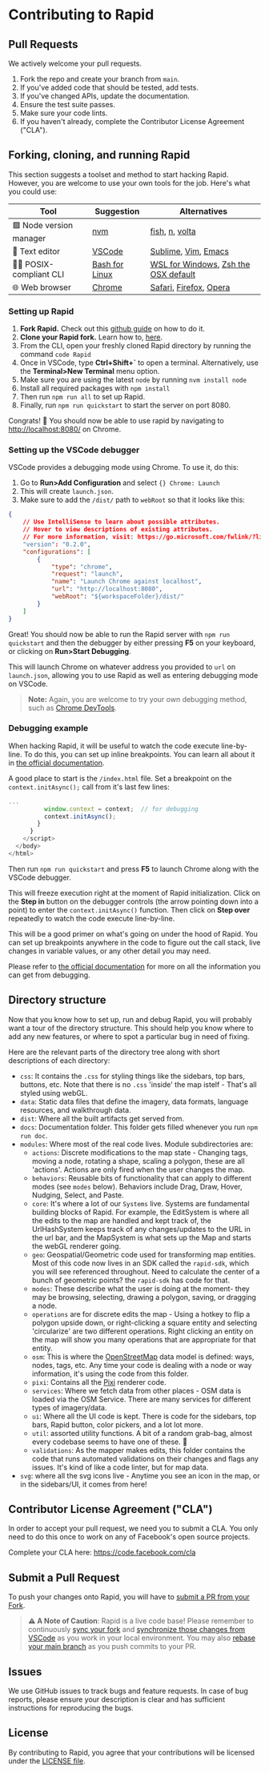 # Contributing to Rapid

## Pull Requests
We actively welcome your pull requests.

1. Fork the repo and create your branch from `main`.
2. If you've added code that should be tested, add tests.
3. If you've changed APIs, update the documentation.
4. Ensure the test suite passes.
5. Make sure your code lints.
6. If you haven't already, complete the Contributor License Agreement ("CLA").

## Forking, cloning, and running Rapid
This section suggests a toolset and method to start hacking Rapid. However, you are welcome to use your own tools for the job. Here's what you could use:

| Tool | Suggestion | Alternatives |
|---|---|---|
| 🟩 Node version manager | [nvm](https://github.com/nvm-sh/nvm) | [fish](https://github.com/jorgebucaran/nvm.fish), [n](https://github.com/tj/n), [volta](https://github.com/volta-cli/volta) |
| 📝 Text editor | [VSCode](https://code.visualstudio.com/) | [Sublime](https://www.sublimetext.com/), [Vim](https://www.vim.org/), [Emacs](https://www.gnu.org/software/emacs/) |
| 🧑‍💻 POSIX-compliant CLI | [Bash for Linux](https://www.gnu.org/software/bash/) | [WSL for Windows](https://learn.microsoft.com/en-us/windows/wsl/install), [Zsh the OSX default](https://www.zsh.org/) |
| 🌐 Web browser | [Chrome](https://www.google.com/chrome/) | [Safari](https://www.apple.com/safari/), [Firefox](https://www.mozilla.org/en-US/firefox/new/), [Opera](https://www.opera.com/) |

### Setting up Rapid
1. **Fork Rapid.** Check out this [github guide](https://docs.github.com/en/get-started/quickstart/fork-a-repo) on how to do it.
2. **Clone your Rapid fork.** Learn how to, [here](https://docs.github.com/en/repositories/creating-and-managing-repositories/cloning-a-repository).
3. From the CLI, open your freshly cloned Rapid directory by running the command `code Rapid`
4. Once in VSCode, type **Ctrl+Shift+`** to open a terminal. Alternatively, use the **Terminal>New Terminal** menu option.
5. Make sure you are using the latest `node` by running `nvm install node`
6. Install all required packages with `npm install`
7. Then run `npm run all` to set up Rapid.
8. Finally, run `npm run quickstart` to start the server on port 8080.

Congrats! 🎉 You should now be able to use rapid by navigating to [http://localhost:8080/](http://localhost:8080/) on Chrome.

### Setting up the VSCode debugger
VSCode provides a debugging mode using Chrome. To use it, do this:

1. Go to **Run>Add Configuration** and select `{} Chrome: Launch`
2. This will create `launch.json`.
3. Make sure to add the `/dist/` path to `webRoot` so that it looks like this:
```json
{
    // Use IntelliSense to learn about possible attributes.
    // Hover to view descriptions of existing attributes.
    // For more information, visit: https://go.microsoft.com/fwlink/?linkid=830387
    "version": "0.2.0",
    "configurations": [
        {
            "type": "chrome",
            "request": "launch",
            "name": "Launch Chrome against localhost",
            "url": "http://localhost:8080",
            "webRoot": "${workspaceFolder}/dist/"
        }
    ]
}
```

Great! You should now be able to run the Rapid server with `npm run quickstart` and then the debugger by either pressing **F5** on your keyboard, or clicking on **Run>Start Debugging**.

This will launch Chrome on whatever address you provided to `url` on `launch.json`, allowing you to use Rapid as well as entering debugging mode on VSCode.

> **Note:** Again, you are welcome to try your own debugging method, such as [Chrome DevTools](https://developer.chrome.com/docs/devtools/javascript/breakpoints/).

### Debugging example

When hacking Rapid, it will be useful to watch the code execute line-by-line. To do this, you can set up inline breakpoints. You can learn all about it in [the official documentation](https://code.visualstudio.com/docs/editor/debugging).

A good place to start is the `/index.html` file. Set a breakpoint on the `context.initAsync();` call from it's last few lines:

```javascript
...
          window.context = context;  // for debugging
          context.initAsync();
        }
      }
    </script>
  </body>
</html>
```
Then run `npm run quickstart` and press **F5** to launch Chrome along with the VSCode debugger.

This will freeze execution right at the moment of Rapid initialization. Click on the **Step in** button on the debugger controls (the arrow pointing down into a point) to enter the `context.initAsync()` function. Then click on **Step over** repeatedly to watch the code execute line-by-line.

This will be a good primer on what's going on under the hood of Rapid. You can set up breakpoints anywhere in the code to figure out the call stack, live changes in variable values, or any other detail you may need.

Please refer to [the official documentation](https://code.visualstudio.com/docs/editor/debugging) for more on all the information you can get from debugging.

## Directory structure

Now that you know how to set up, run and debug Rapid, you will probably want a tour of the directory structure. This should help you know where to add any new features, or where to spot a particular bug in need of fixing.

Here are the relevant parts of the directory tree along with short descriptions of each directory:

- `css`: It contains the `.css` for styling things like the sidebars, top bars, buttons, etc. Note that there is no `.css` 'inside' the map istelf - That's all styled using webGL.
- `data`: Static data files that define the imagery, data formats, language resources, and walkthrough data. 
- `dist`: Where all the built artifacts get served from. 
- `docs`: Documentation folder. This folder gets filled whenever you run `npm run doc`.
- `modules`: Where most of the real code lives. Module subdirectories are: 
    - `actions`: Discrete modifications to the map state - Changing tags, moving a node, rotating a shape, scaling a polygon, these are all 'actions'.  Actions are only fired when the user changes the map. 
    - `behaviors`: Reusable bits of functionality that can apply to different modes (see `modes` below). Behaviors include Drag, Draw, Hover, Nudging, Select, and Paste.
    - `core`:  It's where a lot of our `Systems` live. Systems are fundamental building blocks of Rapid. For example, the EditSystem is where all the edits to the map are handled and kept track of, the UrlHashSystem keeps track of any changes/updates to the URL in the url bar, and the MapSystem is what sets up the Map and starts the webGL renderer going. 
    - `geo`: Geospatial/Geometric code used for transforming map entities. Most of this code now lives in an SDK called the `rapid-sdk`, which you will see referenced throughout. Need to calculate the center of a bunch of geometric points? the `rapid-sdk` has code for that. 
    - `modes`: These describe what the user is doing at the moment- they may be browsing, selecting, drawing a polygon, saving, or dragging a node.
    - `operations` are for discrete edits the map - Using a hotkey to flip a polygon upside down, or right-clicking a square entity and selecting 'circularize' are two different operations. Right clicking an entity on the map will show you many operations that are appropriate for that entity. 
    - `osm`: This is where the [OpenStreetMap](https://www.openstreetmap.org/) data model is defined: ways, nodes, tags, etc. Any time your code is dealing with a node or way information, it's using the code from this folder.
    - `pixi`: Contains all the [Pixi](https://pixijs.download/dev/docs/index.html) renderer code. 
    - `services`: Where we fetch data from other places - OSM data is loaded via the OSM Service. There are many services for different types of imagery/data.
    - `ui`: Where all the UI code is kept. There is code for the sidebars, top bars, Rapid button, color pickers, and a lot lot more.
    - `util`: assorted utility functions. A bit of a random grab-bag,  almost every codebase seems to have one of these. 🙂 
    - `validations`: As the mapper makes edits, this folder contains the code that runs automated validations on their changes and flags any issues. It's kind of like a code linter, but for map data.
- `svg`: where all the svg icons live - Anytime you see an icon in the map, or in the sidebars/UI, it comes from here!

## Contributor License Agreement ("CLA")
In order to accept your pull request, we need you to submit a CLA. You only need
to do this once to work on any of Facebook's open source projects.

Complete your CLA here: <https://code.facebook.com/cla>

## Submit a Pull Request

To push your changes onto Rapid, you will have to [submit a PR from your Fork](https://docs.github.com/en/github-ae@latest/pull-requests/collaborating-with-pull-requests/proposing-changes-to-your-work-with-pull-requests/creating-a-pull-request-from-a-fork).

> **⚠️ A Note of Caution**: Rapid is a live code base! Please remember to continuously [sync your fork](https://docs.github.com/en/pull-requests/collaborating-with-pull-requests/working-with-forks/syncing-a-fork) and [synchronize those changes from VSCode](https://code.visualstudio.com/docs/sourcecontrol/overview#:~:text=There%20is%20a%20Synchronize%20Changes,commits%20to%20the%20upstream%20branch.) as you work in your local environment. You may also [rebase your main branch](https://github.blog/changelog/2022-02-03-more-ways-to-keep-your-pull-request-branch-up-to-date/) as you push commits to your PR.

## Issues
We use GitHub issues to track bugs and feature requests. In case of bug reports, please ensure your description is clear and has sufficient instructions for reproducing the bugs.

## License
By contributing to Rapid, you agree that your contributions will be licensed under the [LICENSE file](LICENSE.md).
